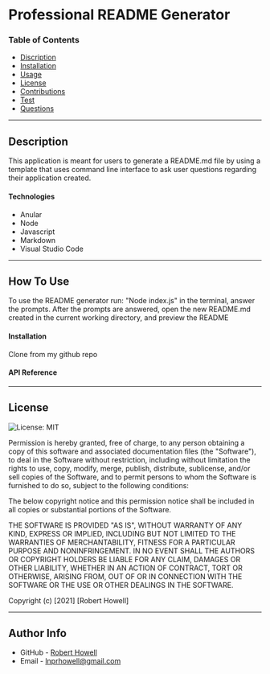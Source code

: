 # Professional README Generator



### Table of Contents
- [Discription](#discription)
- [Installation](#installation)
- [Usage](#usage)
- [License](#license)
- [Contributions](#contributions)
- [Test](#test)
- [Questions](#questions)

---

## Description
This application is meant for users to generate a README.md file by using a template that uses command line interface to ask user questions regarding their application created.

#### Technologies
- Anular
- Node
- Javascript
- Markdown
- Visual Studio Code

---

## How To Use
To use the README generator run: "Node index.js" in the terminal, answer the prompts. After the prompts are answered, open the new README.md created in the current working directory, and preview the README

#### Installation
Clone from my github repo

#### API Reference

---

## License
![License: MIT](https://img.shields.io/badge/License-MIT-yellow.svg)

Permission is hereby granted, free of charge, to any person obtaining a copy
of this software and associated documentation files (the "Software"), to deal
in the Software without restriction, including without limitation the rights
to use, copy, modify, merge, publish, distribute, sublicense, and/or sell
copies of the Software, and to permit persons to whom the Software is
furnished to do so, subject to the following conditions:

The below copyright notice and this permission notice shall be included in all
copies or substantial portions of the Software.

THE SOFTWARE IS PROVIDED "AS IS", WITHOUT WARRANTY OF ANY KIND, EXPRESS OR
IMPLIED, INCLUDING BUT NOT LIMITED TO THE WARRANTIES OF MERCHANTABILITY,
FITNESS FOR A PARTICULAR PURPOSE AND NONINFRINGEMENT. IN NO EVENT SHALL THE
AUTHORS OR COPYRIGHT HOLDERS BE LIABLE FOR ANY CLAIM, DAMAGES OR OTHER
LIABILITY, WHETHER IN AN ACTION OF CONTRACT, TORT OR OTHERWISE, ARISING FROM,
OUT OF OR IN CONNECTION WITH THE SOFTWARE OR THE USE OR OTHER DEALINGS IN THE
SOFTWARE.

Copyright (c) [2021] [Robert Howell]


---

## Author Info
- GitHub - [Robert Howell](https://github.com/lpnrhowell)
- Email - [lnprhowell@gmail.com]()


